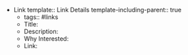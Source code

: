 - Link
  template:: Link Details
  template-including-parent:: true
	- tags:: #links
	- Title:
	- Description:
	- Why Interested:
	- Link: